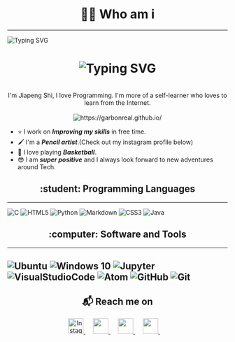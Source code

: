 
<h1 align="center"> 👨‍💻 Who am i </h1>

---

<img src ="https://readme-typing-svg.herokuapp.com?font=Montserrat&color=blue&size=24&lines=Hey+there,+I'm+Suhas.;I+love+Programming.;An+Open-Source+Enthusiast+!.;I'm+more+of+a+self-learner+;who+loves+to+learn+from+internet.;" alt="Typing SVG" >

<div align="center">
    <h1>
        <img src="https://readme-typing-svg.herokuapp.com?font=Jetbrains+mono&size=40&duration=3000&color=33FF33&center=true&vCenter=true&width=435&lines=Hey+there,+I'm+Jiapeng.;I+love+Programming.;An+Open-Source+Enthusiast+!.;I'm+more+of+a+self-learner+;who+loves+to+learn+from+internet.;" alt="Typing SVG"/>
    </h1>
</div>

<p align="center">
  <br>
  I'm Jiapeng Shi, I love Programming.
  I'm more of a self-learner who loves to learn from the Internet.
  <br> <br>
  <img src="https://komarev.com/ghpvc/?username=garbonreal&color=green&style=flat" color=blue alt="https://garbonreal.github.io/" /> 
 
  <!--<img src="https://komarev.com/ghpvc/?username=SuhasBRao" alt="https://github.com/SuhasBRao" /> -->
</p>

- &#11088; I work on ***Improving my skills*** in free time.
- &#128396; I'm a ***Pencil artist***.(Check out my instagram profile below)
- &#127936; I love playing ***Basketball***.
- &#128526; I am ***super positive*** and I always look forward to new adventures around Tech.


<h2 align="center"> :student: Programming Languages</h2>

---

![C](https://img.shields.io/badge/c-%2300599C.svg?style=for-the-badge&logo=c&logoColor=white)
![HTML5](https://img.shields.io/badge/html5-%23E34F26.svg?style=for-the-badge&logo=html5&logoColor=white)
![Python](https://img.shields.io/badge/python-%2314354C.svg?style=for-the-badge&logo=python&logoColor=white)
![Markdown](https://img.shields.io/badge/markdown-%23000000.svg?style=for-the-badge&logo=markdown&logoColor=white)
![CSS3](https://img.shields.io/badge/css3-%231572B6.svg?style=for-the-badge&logo=css3&logoColor=white)
![Java](https://img.shields.io/badge/java-critical.svg?style=for-the-badge&logo=java3&logoColor=white)

<h2 align="center">:computer: Software and Tools</h2>

---

![Ubuntu](https://img.shields.io/badge/Ubuntu-E95420?style=for-the-badge&logo=ubuntu&logoColor=white)
![Windows 10](https://img.shields.io/badge/Windows-0078D6?style=for-the-badge&logo=windows&logoColor=white)
![Jupyter](https://img.shields.io/badge/Jupyter-000000.svg?style=for-the-badge&color=orange&logo=jupyter&logoColor=white)
![VisualStudioCode](https://img.shields.io/badge/VisualStudioCode-0078d7.svg?style=for-the-badge&logo=visual-studio-code&logoColor=white)
![Atom](https://img.shields.io/badge/Atom-%2366595C.svg?style=for-the-badge&logo=atom&logoColor=white)
![GitHub](https://img.shields.io/badge/github-%23121011.svg?style=for-the-badge&logo=github&logoColor=white)
![Git](https://img.shields.io/badge/git-%23F05033.svg?style=for-the-badge&logo=git&logoColor=white)
---

<h2  align="center">&#x1F4EC; Reach me on</h2>

<p align = "center">  
<a href="https://www.instagram.com/suhasbrao/">
  <img
    alt="Instagram"
    src = "https://cdn-icons-png.flaticon.com/512/174/174855.png"
    width = 35
    height = 35
   />
</a>
&emsp;
<a href="mailto:raos04567@gmail.com?subject=Hello%20Ileri,%20From%20Github">
  <img 
    src = "https://cdn-icons-png.flaticon.com/512/732/732200.png"
    width = 35
    height = 35   
 />
</a>
&emsp;
<a href="https://in.linkedin.com/in/suhasbrao?trk=profile-badge">
  <img 
    src = "https://cdn-icons-png.flaticon.com/512/145/145807.png"
    width = 35
    height = 35   
 />
</a>
&emsp;
<a href="https://www.quora.com/profile/Suhas-Rao-66">
  <img 
    src = "https://cdn-icons-png.flaticon.com/512/185/185976.png"
    width = 35
    height = 35   
 />
</a>
&nbsp;&nbsp;&nbsp;&nbsp;
</p>


  
